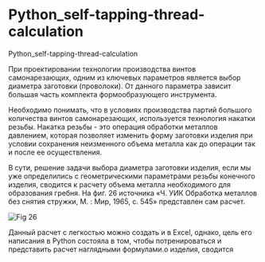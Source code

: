 # Python_self-tapping-thread-calculation
 Python_self-tapping-thread-calculation

При проектировании технологии производства винтов самонарезающих, одним из ключевых параметров является выбор диаметра заготовки (проволоки).
От данного параметра зависит большая часть комплекта формообразующего инструмента.

Необходимо понимать, что в условиях производства партий большого количества винтов самонарезающих, используется технология накатки резьбы. Накатка резьбы - это операция обработки металлов давлением, которая позволяет изменить форму заготовки изделия при условии сохранения неизменного объема металла как до операции так и после ее осуществления.

В сути, решение задачи выбора диаметра заготовки изделия, если мы уже определились с геометрическими параметрами резьбы конечного изделия, сводится к расчету объема металла необходимого для образования гребня. На фиг. 26 источника «Ч. УИК Обработка металлов без снятия стружки, М. : Мир, 1965, с. 545» представлен сам расчет.

![Fig 26](https://user-images.githubusercontent.com/35117005/192780244-7dc36ebf-9d47-4b4f-8a0c-3eb8d0faac90.png)

Данный расчет с легкостью можно создать и в Excel, однако, цель его написания в Python состояла в том, чтобы потренироваться и представить расчет наглядными формулами.о изделия, сводится 
